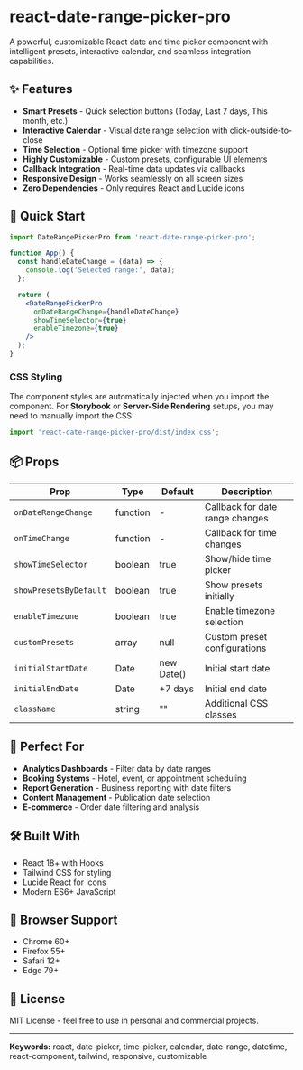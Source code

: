 # react-date-range-picker-pro

A powerful, customizable React date and time picker component with intelligent presets, interactive calendar, and seamless integration capabilities.

## ✨ Features

- **Smart Presets** - Quick selection buttons (Today, Last 7 days, This month, etc.)
- **Interactive Calendar** - Visual date range selection with click-outside-to-close
- **Time Selection** - Optional time picker with timezone support
- **Highly Customizable** - Custom presets, configurable UI elements
- **Callback Integration** - Real-time data updates via callbacks
- **Responsive Design** - Works seamlessly on all screen sizes
- **Zero Dependencies** - Only requires React and Lucide icons

## 🚀 Quick Start

```jsx
import DateRangePickerPro from 'react-date-range-picker-pro';

function App() {
  const handleDateChange = (data) => {
    console.log('Selected range:', data);
  };

  return (
    <DateRangePickerPro
      onDateRangeChange={handleDateChange}
      showTimeSelector={true}
      enableTimezone={true}
    />
  );
}
```

### CSS Styling

The component styles are automatically injected when you import the component. For **Storybook** or **Server-Side Rendering** setups, you may need to manually import the CSS:

```jsx
import 'react-date-range-picker-pro/dist/index.css';
```

## 📦 Props

| Prop | Type | Default | Description |
|------|------|---------|-------------|
| `onDateRangeChange` | function | - | Callback for date range changes |
| `onTimeChange` | function | - | Callback for time changes |
| `showTimeSelector` | boolean | true | Show/hide time picker |
| `showPresetsByDefault` | boolean | true | Show presets initially |
| `enableTimezone` | boolean | true | Enable timezone selection |
| `customPresets` | array | null | Custom preset configurations |
| `initialStartDate` | Date | new Date() | Initial start date |
| `initialEndDate` | Date | +7 days | Initial end date |
| `className` | string | "" | Additional CSS classes |

## 🎯 Perfect For

- **Analytics Dashboards** - Filter data by date ranges
- **Booking Systems** - Hotel, event, or appointment scheduling  
- **Report Generation** - Business reporting with date filters
- **Content Management** - Publication date selection
- **E-commerce** - Order date filtering and analysis

## 🛠️ Built With

- React 18+ with Hooks
- Tailwind CSS for styling
- Lucide React for icons
- Modern ES6+ JavaScript

## 📱 Browser Support

- Chrome 60+
- Firefox 55+
- Safari 12+
- Edge 79+

## 📄 License

MIT License - feel free to use in personal and commercial projects.

---

**Keywords:** react, date-picker, time-picker, calendar, date-range, datetime, react-component, tailwind, responsive, customizable